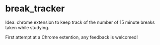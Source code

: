 # break_tracker

Idea:
chrome extension to keep track of the number of 15 minute breaks taken while studying.

First attempt at a Chrome extention, any feedback is welcomed!
